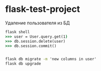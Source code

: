 # flask-test-project


Удаление пользователя из БД
```cmd
flask shell
>>> user = User.query.get(1)
>>> db.session.delete(user)
>>> db.session.commit()


flask db migrate -m 'new columns in user'
flask db upgrade
```
